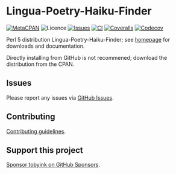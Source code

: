 # Lingua-Poetry-Haiku-Finder

[![MetaCPAN](https://img.shields.io/cpan/v/Lingua-Poetry-Haiku-Finder.svg)](https://metacpan.org/release/Lingua-Poetry-Haiku-Finder)
![Licence](https://img.shields.io/cpan/l/Lingua-Poetry-Haiku-Finder)
[![Issues](https://img.shields.io/github/issues/tobyink/p5-lingua-poetry-haiku-finder)](https://github.com/tobyink/p5-lingua-poetry-haiku-finder/issues)
[![CI](https://github.com/tobyink/p5-lingua-poetry-haiku-finder/workflows/CI/badge.svg)](https://github.com/tobyink/p5-lingua-poetry-haiku-finder/actions)
[![Coveralls](https://coveralls.io/repos/tobyink/p5-lingua-poetry-haiku-finder/badge.svg?branch=master&amp;service=github)](https://coveralls.io/github/tobyink/p5-lingua-poetry-haiku-finder)
[![Codecov](https://codecov.io/gh/tobyink/p5-lingua-poetry-haiku-finder/branch/master/graph/badge.svg)](https://codecov.io/gh/tobyink/p5-lingua-poetry-haiku-finder)

Perl 5 distribution Lingua-Poetry-Haiku-Finder; see [homepage](https://metacpan.org/release/Lingua-Poetry-Haiku-Finder)
for downloads and documentation.

Directly installing from GitHub is not recommened; download the distribution
from the CPAN.

## Issues

Please report any issues via [GitHub Issues](https://github.com/tobyink/p5-lingua-poetry-haiku-finder/issues).

## Contributing

[Contributing guidelines](https://toby.ink/open-source/contributing/).

## Support this project

[Sponsor tobyink on GitHub Sponsors](https://github.com/sponsors/tobyink).
